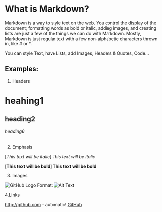 # What is Markdown?
Markdown is a way to style text on the web. 
You control the display of the document; formatting words as bold or italic, adding images, and creating lists are just a few of the things we can do with Markdown.
Mostly, Markdown is just regular text with a few non-alphabetic characters thrown in, like # or *.

You can style Text, have Lists, add Images, Headers & Quotes, Code...

## Examples: 

1. Headers
# heahing1 
## heading2
###### heading6 
  
 2. Emphasis
 
[*This text will be italic*]
*This text will be italic*

[**This text will be bold**]
**This text will be bold**


3. Images

![GitHub Logo](/images/logo.png)
Format: ![Alt Text](url)

4.Links

 http://github.com - automatic!
[GitHub](http://github.com)

  
